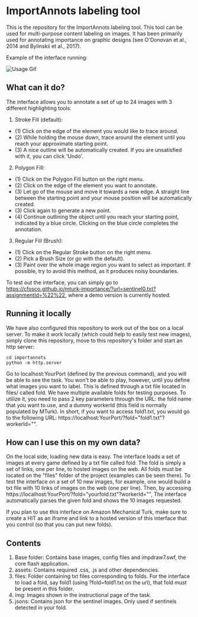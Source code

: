 # ImportAnnots labeling tool

This is the repository for the ImportAnnots labeling tool. This tool can be used for multi-purpose content labeling on images. It has been primarily used for annotating importance on graphic designs (see O'Donovan et al., 2014 and Bylinskii et al., 2017).

Example of the interface running:

![Usage Gif](img/imp_labeling_gif_1.gif)

## What can it do?

The interface allows you to annotate a set of up to 24 images with 3 different highlighting tools:
1. Stroke Fill (default):
- (1) Click on the edge of the element you would like to trace around.
- (2) While holding the mouse down, trace around the element until you reach your approximate starting point.
- (3) A nice outline will be automatically created. If you are unsatisfied with it, you can click 'Undo'.

2. Polygon Fill:
- (1) Click on the Polygon Fill button on the right menu.
- (2) Click on the edge of the element you want to annotate.
- (3) Let go of the mouse and move it towards a new edge. A straight line between the starting point and your mouse position will be automatically created.
- (3) Click again to generate a new point.
- (4) Continue outlining the object until you reach your starting point, indicated by a blue circle. Clicking on the blue circle completes the annotation.

3. Regular Fill (Brush):
- (1) Click on the Regular Stroke button on the right menu.
- (2) Pick a Brush Size (or go with the default).
- (3) Paint over the whole image region you want to select as important.
If possible, try to avoid this method, as it produces noisy boundaries.

To test out the interface, you can simply go to https://cfosco.github.io/mturk-importance/?url=sentinel0.txt?assignmentId=%22%22, where a demo version is currently hosted.



## Running it locally
We have also configured this repository to work out of the box on a local server. To make it work locally (which could help to easily test new images), simply clone this repository, move to this repository's folder and start an http server:

```
cd importannots
python -m http.server
```

Go to localhost:YourPort (defined by the previous command), and you will be able to see the task. You won't be able to play, however, until you define what images you want to label. This is defined through a txt file located in files/ called fold. We have multiple available folds for testing purposes. To utilize it, you need to pass 2 key parameters through the URL: the fold name that you want to use, and a dummy workerId (this field is normally populated by MTurk). In short, if you want to access fold1.txt, you would go to the following URL: https://localhost:YourPort/?fold="fold1.txt"?workerId="".

## How can I use this on my own data?
On the local side, loading new data is easy. The interface loads a set of images at every game defined by a txt file called fold. The fold is simply a set of links, one per line, to hosted images on the web. All folds must be located on the "files" folder of the project (examples can be seen there). To test the interface on a set of 10 new images, for example, one would build a txt file with 10 links of images on the web (one per line). Then, by accessing https://localhost:YourPort/?fold="yourfold.txt"?workerId="", The interface automatically parses the given fold and shows the 10 images requested.

If you plan to use this interface on Amazon Mechanical Turk, make sure to create a HIT as an iframe and link to a hosted version of this interface that you control (so that you can put new folds).

## Contents
1. Base folder: Contains base images, config files and impdraw7.swf, the core flash application.
2. assets: Contains required .css, .js and other dependencies.
3. files: Folder containing txt files corresponding to folds. For the interface to load a fold, say fold1 (using ?fold=fold1.txt on the url), that fold must be present in this folder.
4. img: Images shown in the instructional page of the task.
5. jsons: Contains json for the sentinel images. Only used if sentinels detected in your fold.
